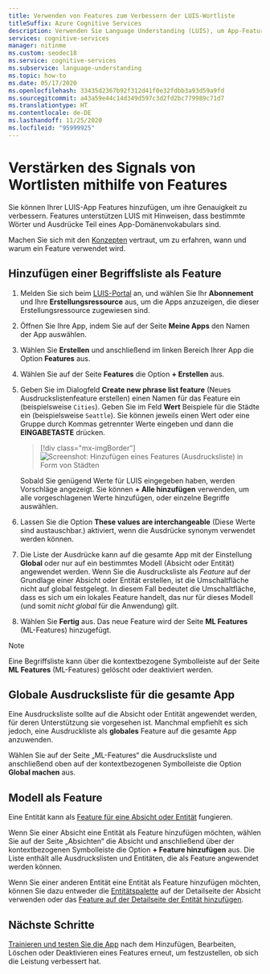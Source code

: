 ```yaml
---
title: Verwenden von Features zum Verbessern der LUIS-Wortliste
titleSuffix: Azure Cognitive Services
description: Verwenden Sie Language Understanding (LUIS), um App-Features hinzuzufügen, die die Erkennung oder Vorhersage von Absichten und Entitäten verbessern können, die Kategorien und Muster
services: cognitive-services
manager: nitinme
ms.custom: seodec18
ms.service: cognitive-services
ms.subservice: language-understanding
ms.topic: how-to
ms.date: 05/17/2020
ms.openlocfilehash: 33435d2367b92f312d41f0e32fdbb3a93d59a9fd
ms.sourcegitcommit: a43a59e44c14d349d597c3d2fd2bc779989c71d7
ms.translationtype: HT
ms.contentlocale: de-DE
ms.lasthandoff: 11/25/2020
ms.locfileid: "95999925"
---
```

# <a name="use-features-to-boost-signal-of-word-list"></a>Verstärken des Signals von Wortlisten mithilfe von Features

Sie können Ihrer LUIS-App Features hinzufügen, um ihre Genauigkeit zu verbessern. Features unterstützen LUIS mit Hinweisen, dass bestimmte Wörter und Ausdrücke Teil eines App-Domänenvokabulars sind.

Machen Sie sich mit den [Konzepten](luis-concept-feature.md) vertraut, um zu erfahren, wann und warum ein Feature verwendet wird.

## <a name="add-phrase-list-as-a-feature"></a>Hinzufügen einer Begriffsliste als Feature

1. Melden Sie sich beim [LUIS-Portal](https://www.luis.ai) an, und wählen Sie Ihr **Abonnement** und Ihre **Erstellungsressource** aus, um die Apps anzuzeigen, die dieser Erstellungsressource zugewiesen sind.
1. Öffnen Sie Ihre App, indem Sie auf der Seite **Meine Apps** den Namen der App auswählen.
1. Wählen Sie **Erstellen** und anschließend im linken Bereich Ihrer App die Option **Features** aus.

1. Wählen Sie auf der Seite **Features** die Option **+ Erstellen** aus.

1. Geben Sie im Dialogfeld **Create new phrase list feature** (Neues Ausdruckslistenfeature erstellen) einen Namen für das Feature ein (beispielsweise `Cities`). Geben Sie im Feld **Wert** Beispiele für die Städte ein (beispielsweise `Seattle`). Sie können jeweils einen Wert oder eine Gruppe durch Kommas getrennter Werte eingeben und dann die **EINGABETASTE** drücken.

    > [!div class="mx-imgBorder"]
    > ![Screenshot: Hinzufügen eines Features (Ausdrucksliste) in Form von Städten](./media/luis-add-features/add-phrase-list-cities.png)

    Sobald Sie genügend Werte für LUIS eingegeben haben, werden Vorschläge angezeigt. Sie können **+ Alle hinzufügen** verwenden, um alle vorgeschlagenen Werte hinzufügen, oder einzelne Begriffe auswählen.

1. Lassen Sie die Option **These values are interchangeable** (Diese Werte sind austauschbar.) aktiviert, wenn die Ausdrücke synonym verwendet werden können.

1. Die Liste der Ausdrücke kann auf die gesamte App mit der Einstellung **Global** oder nur auf ein bestimmtes Modell (Absicht oder Entität) angewendet werden. Wenn Sie die Ausdrucksliste als _Feature_ auf der Grundlage einer Absicht oder Entität erstellen, ist die Umschaltfläche nicht auf global festgelegt. In diesem Fall bedeutet die Umschaltfläche, dass es sich um ein lokales Feature handelt, das nur für dieses Modell (und somit _nicht global_ für die Anwendung) gilt.

1. Wählen Sie **Fertig** aus. Das neue Feature wird der Seite **ML Features** (ML-Features) hinzugefügt.

<a name="edit-phrase-list"></a>
<a name="delete-phrase-list"></a>
<a name="deactivate-phrase-list"></a>


> [!Note]
> Eine Begriffsliste kann über die kontextbezogene Symbolleiste auf der Seite **ML Features** (ML-Features) gelöscht oder deaktiviert werden.

## <a name="global-phrase-list-applies-to-entire-app"></a>Globale Ausdrucksliste für die gesamte App

Eine Ausdrucksliste sollte auf die Absicht oder Entität angewendet werden, für deren Unterstützung sie vorgesehen ist. Manchmal empfiehlt es sich jedoch, eine Ausdruckliste als **globales** Feature auf die gesamte App anzuwenden.

Wählen Sie auf der Seite „ML-Features“ die Ausdrucksliste und anschließend oben auf der kontextbezogenen Symbolleiste die Option **Global machen** aus.

## <a name="model-as-a-feature"></a>Modell als Feature

Eine Entität kann als [Feature für eine Absicht oder Entität](luis-concept-feature.md) fungieren.

Wenn Sie einer Absicht eine Entität als Feature hinzufügen möchten, wählen Sie auf der Seite „Absichten“ die Absicht und anschließend über der kontextbezogenen Symbolleiste die Option **+ Feature hinzufügen** aus. Die Liste enthält alle Ausdruckslisten und Entitäten, die als Feature angewendet werden können.

Wenn Sie einer anderen Entität eine Entität als Feature hinzufügen möchten, können Sie dazu entweder die [Entitätspalette](label-entity-example-utterance.md#adding-entity-as-a-feature-from-the-entity-palette) auf der Detailseite der Absicht verwenden oder das [Feature auf der Detailseite der Entität hinzufügen](luis-how-to-add-entities.md#add-a-feature-to-a-machine-learned-entity).

## <a name="next-steps"></a>Nächste Schritte

[Trainieren und testen Sie die App](luis-interactive-test.md) nach dem Hinzufügen, Bearbeiten, Löschen oder Deaktivieren eines Features erneut, um festzustellen, ob sich die Leistung verbessert hat.
